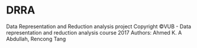 # DRRA
Data Representation and Reduction analysis project
Copyright ©VUB - Data representation and reduction analysis course 2017
Authors: Ahmed K. A Abdullah, Rencong Tang
